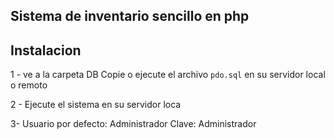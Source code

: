 ## Sistema de inventario sencillo en php
## Instalacion

1 - ve a la carpeta DB Copie o ejecute el archivo `pdo.sql` en su servidor local o remoto

2 - Ejecute el sistema en su servidor loca

3- Usuario por defecto: Administrador
    Clave: Administrador